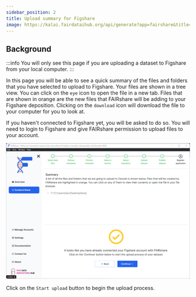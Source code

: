 ```yaml
---
sidebar_position: 2
title: Upload summary for Figshare
image: https://kalai.fairdataihub.org/api/generate?app=fairshare&title=Upload%20summary%20for%20Figshare&description=Curate%20and%20Share%20%7C%20Figshare
---
```


## Background

:::info
You will only see this page if you are uploading a dataset to Figshare from your local computer.
:::

In this page you will be able to see a quick summary of the files and folders that you have selected to upload to Figshare. Your files are shown in a tree view. You can click on the `eye`
icon to open the file in a new tab. Files that are shown in orange are the new files that FAIRshare will be adding to your Figshare deposition. Clicking on the `download` icon will download the file to your computer for you to look at.

If you haven't connected to Figshare yet, you will be asked to do so. You will need to login to Figshare and give FAIRshare permission to upload files to your account.

![](./images/figshareUploadSummary.png)

Click on the `Start upload` button to begin the upload process.
